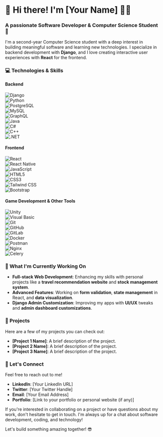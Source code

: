 # 👋 Hi there! I'm [Your Name] 👨‍💻

### A passionate Software Developer & Computer Science Student 🚀

I'm a second-year Computer Science student with a deep interest in building meaningful software and learning new technologies. I specialize in backend development with **Django**, and I love creating interactive user experiences with **React** for the frontend.

### 💻 Technologies & Skills

#### **Backend**  
![Django](https://img.shields.io/badge/-Django-black?style=flat&logo=django&logoColor=white&labelColor=000000)  
![Python](https://img.shields.io/badge/-Python-3776AB?style=flat&logo=python&logoColor=white&labelColor=3776AB)  
![PostgreSQL](https://img.shields.io/badge/-PostgreSQL-336791?style=flat&logo=postgresql&logoColor=white&labelColor=336791)  
![MySQL](https://img.shields.io/badge/-MySQL-4479A1?style=flat&logo=mysql&logoColor=white&labelColor=4479A1)  
![GraphQL](https://img.shields.io/badge/-GraphQL-E10098?style=flat&logo=graphql&logoColor=white&labelColor=E10098)  
![Java](https://img.shields.io/badge/-Java-007396?style=flat&logo=java&logoColor=white&labelColor=007396)  
![C#](https://img.shields.io/badge/-C%23-239120?style=flat&logo=c-sharp&logoColor=white&labelColor=239120)  
![C++](https://img.shields.io/badge/-C++-00599C?style=flat&logo=cplusplus&logoColor=white&labelColor=00599C)  
![.NET](https://img.shields.io/badge/-.NET-512BD4?style=flat&logo=.net&logoColor=white&labelColor=512BD4)  

#### **Frontend**  
![React](https://img.shields.io/badge/-React-61DAFB?style=flat&logo=react&logoColor=black&labelColor=61DAFB)  
![React Native](https://img.shields.io/badge/-React%20Native-61DAFB?style=flat&logo=react&logoColor=black&labelColor=61DAFB)  
![JavaScript](https://img.shields.io/badge/-JavaScript-F7DF1E?style=flat&logo=javascript&logoColor=black&labelColor=F7DF1E)  
![HTML5](https://img.shields.io/badge/-HTML5-E34F26?style=flat&logo=html5&logoColor=white&labelColor=E34F26)  
![CSS3](https://img.shields.io/badge/-CSS3-1572B6?style=flat&logo=css3&logoColor=white&labelColor=1572B6)  
![Tailwind CSS](https://img.shields.io/badge/-Tailwind%20CSS-06B6D4?style=flat&logo=tailwind-css&logoColor=white&labelColor=06B6D4)  
![Bootstrap](https://img.shields.io/badge/-Bootstrap-7952B3?style=flat&logo=bootstrap&logoColor=white&labelColor=7952B3)  

#### **Game Development & Other Tools**  
![Unity](https://img.shields.io/badge/-Unity-000000?style=flat&logo=unity&logoColor=white&labelColor=000000)  
![Visual Basic](https://img.shields.io/badge/-Visual%20Basic-945DB7?style=flat&logo=visual-basic&logoColor=white&labelColor=945DB7)  
![Git](https://img.shields.io/badge/-Git-F05032?style=flat&logo=git&logoColor=white&labelColor=F05032)  
![GitHub](https://img.shields.io/badge/-GitHub-181717?style=flat&logo=github&logoColor=white&labelColor=181717)  
![GitLab](https://img.shields.io/badge/-GitLab-FCA121?style=flat&logo=gitlab&logoColor=white&labelColor=FCA121)  
![Docker](https://img.shields.io/badge/-Docker-2496ED?style=flat&logo=docker&logoColor=white&labelColor=2496ED)  
![Postman](https://img.shields.io/badge/-Postman-FF6C37?style=flat&logo=postman&logoColor=white&labelColor=FF6C37)  
![Nginx](https://img.shields.io/badge/-Nginx-009639?style=flat&logo=nginx&logoColor=white&labelColor=009639)  
![Celery](https://img.shields.io/badge/-Celery-3785A6?style=flat&logo=celery&logoColor=white&labelColor=3785A6)  

### 🌱 What I'm Currently Working On

- **Full-stack Web Development**: Enhancing my skills with personal projects like a **travel recommendation website** and **stock management system**.
- **Advanced Features**: Working on **form validation**, **state management** in React, and **data visualization**.
- **Django Admin Customization**: Improving my apps with **UI/UX** tweaks and **admin dashboard customizations**.

### 🚀 Projects

Here are a few of my projects you can check out:

- **[Project 1 Name]**: A brief description of the project.
- **[Project 2 Name]**: A brief description of the project.
- **[Project 3 Name]**: A brief description of the project.

### 🤝 Let's Connect

Feel free to reach out to me!

- **LinkedIn**: [Your LinkedIn URL]  
- **Twitter**: [Your Twitter Handle]  
- **Email**: [Your Email Address]  
- **Portfolio**: [Link to your portfolio or personal website (if any)]

If you're interested in collaborating on a project or have questions about my work, don't hesitate to get in touch. I'm always up for a chat about software development, coding, and technology!

Let's build something amazing together! 😎
